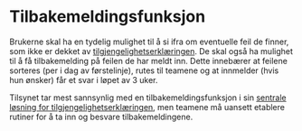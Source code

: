 # Tilbakemeldingsfunksjon

Brukerne skal ha en tydelig mulighet til å si ifra om eventuelle feil de finner, som ikke er dekket av [tilgjengelighetserklæringen](/hva-gjelder/tilgjengelighetserklæring.md). De skal også ha mulighet til å få tilbakemelding på feilen de har meldt inn. Dette innebærer at feilene sorteres (per i dag av førstelinje), rutes til teamene og at innmelder (hvis hun ønsker) får et svar i løpet av 3 uker.

Tilsynet tar mest sannsynlig med en tilbakemeldingsfunksjon i sin [sentrale løsning for tilgjengelighetserklæringen](https://uu.difi.no/nyhet/2020/07/tilgjengelegheitserklaering), men teamene må uansett etablere rutiner for å ta inn og besvare tilbakemeldingene.
